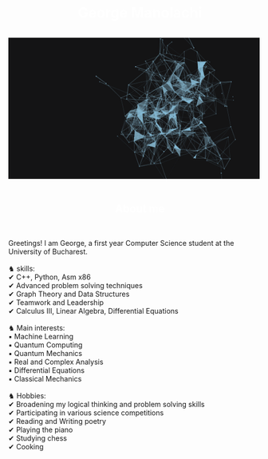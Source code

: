 <div id="user-content-toc" style="color: white;">
  <ul align="center">
    <summary><h1 style="display: inline-block; color: white;">George Manolachi</h1></summary>
  </ul>
</div>
<img src="https://github.com/Zeffar/Zeffar/blob/main/Zeffar%20-%20files/wallpaper.gif">

<div id="user-content-toc" style="color: white;">
  <ul align="center">
    <summary><h2 style="display: inline-block; color: white;">About me</h2></summary>
  </ul>
</div>

<br> 
Greetings! I am George, a first year Computer Science student at the University of Bucharest. 
<br>
<br>
♞ skills: <br>
✔ C++, Python, Asm x86 <br>
✔ Advanced problem solving techniques <br>
✔ Graph Theory and Data Structures <br>
✔ Teamwork and Leadership <br>
✔ Calculus III, Linear Algebra, Differential Equations <br>
 <br>
 ♞ Main interests: <br>
▪️ Machine Learning <br>
▪️ Quantum Computing <br>
▪️ Quantum Mechanics <br>
▪️ Real and Complex Analysis <br> 
▪️ Differential Equations <br>
▪️ Classical Mechanics  <br>
<br>
♞ Hobbies: <br>
✔ Broadening my logical thinking and problem solving skills <br>
✔ Participating in various science competitions <br>
✔ Reading and Writing poetry <br>
✔ Playing the piano <br>
✔ Studying chess <br>
✔ Cooking <br>
